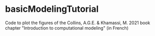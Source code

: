 # basicModelingTutorial
Code to plot the figures of the Collins, A.G.E. &amp; Khamassi, M. 2021 book chapter "Introduction to computational modeling" (in French)
